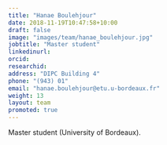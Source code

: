```yaml
---
title: "Hanae Boulehjour"
date: 2018-11-19T10:47:58+10:00
draft: false
image: "images/team/hanae_boulehjour.jpg"
jobtitle: "Master student"
linkedinurl:
orcid:
researchid:
address: "DIPC Building 4"
phone: "(943) 01"
email: "hanae.boulehjour@etu.u-bordeaux.fr"
weight: 13
layout: team
promoted: true
---
```


Master student (University of Bordeaux).
